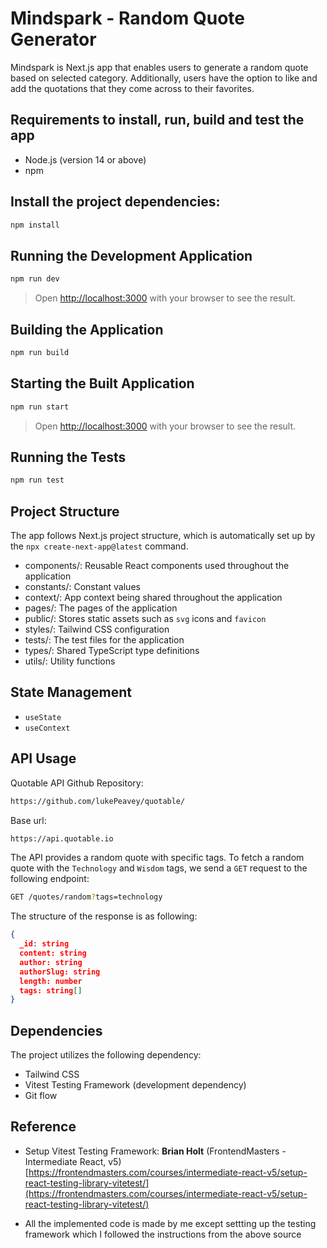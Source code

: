 # Mindspark - Random Quote Generator

Mindspark is Next.js app that enables users to generate a random quote based on selected category. Additionally, users have the option to like and add the quotations that they come across to their favorites.

## Requirements to install, run, build and test the app

- Node.js (version 14 or above)
- npm

## Install the project dependencies:

```bash
npm install
```

## Running the Development Application

```bash
npm run dev
```

> Open [http://localhost:3000](http://localhost:3000) with your browser to see the result.

## Building the Application

```bash
npm run build
```

## Starting the Built Application

```bash
npm run start
```

> Open [http://localhost:3000](http://localhost:3000) with your browser to see the result.

## Running the Tests

```bash
npm run test
```

## Project Structure

The app follows Next.js project structure, which is automatically set up by the `npx create-next-app@latest` command.

- components/: Reusable React components used throughout the application
- constants/: Constant values
- context/: App context being shared throughout the application
- pages/: The pages of the application
- public/: Stores static assets such as `svg` icons and `favicon`
- styles/: Tailwind CSS configuration
- tests/: The test files for the application
- types/: Shared TypeScript type definitions
- utils/: Utility functions

## State Management

- `useState`
- `useContext`

## API Usage
Quotable API Github Repository:
```bash 
https://github.com/lukePeavey/quotable/
```

Base url:
```bash
https://api.quotable.io
```
The API provides a random quote with specific tags. To fetch a random quote with the `Technology` and `Wisdom` tags, we send a `GET` request to the following endpoint:
```bash
GET /quotes/random?tags=technology
```

The structure of the response is as following: 

```json
{
  _id: string
  content: string
  author: string
  authorSlug: string
  length: number
  tags: string[]
}
```

## Dependencies

The project utilizes the following dependency:

- Tailwind CSS
- Vitest Testing Framework (development dependency)
- Git flow

## Reference
- Setup Vitest Testing Framework: **Brian Holt** (FrontendMasters - Intermediate React, v5)
[https://frontendmasters.com/courses/intermediate-react-v5/setup-react-testing-library-vitetest/](https://frontendmasters.com/courses/intermediate-react-v5/setup-react-testing-library-vitetest/)

- All the implemented code is made by me except settting up the testing framework which I followed the instructions from the above source


